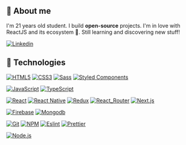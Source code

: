 ## 👦 About me

I'm 21 years old student. I build **open-source** projects. I'm in love with ReactJS and its ecosystem 💛. Still learning and discovering new stuff!

[![Linkedin](https://img.shields.io/badge/-LinkedIn-blue?style=flat-square&logo=Linkedin&logoColor=white&link=https://www.linkedin.com/in/mateusz-malecc//)](https://www.linkedin.com/in/mateusz-malecc//)

## 🔧 Technologies

[![HTML5](https://img.shields.io/badge/HTML5-E34F26?style=for-the-badge&logo=html5&logoColor=white)](https://github.com/MateuszMalec1611/)
[![CSS3](https://img.shields.io/badge/CSS3-1572B6?style=for-the-badge&logo=css3&logoColor=white)](https://github.com/MateuszMalec1611/)
[![Sass](https://img.shields.io/badge/Sass-CC6699?style=for-the-badge&logo=sass&logoColor=white)](https://github.com/MateuszMalec1611/)
[![Styled Components](https://img.shields.io/badge/styled--components-DB7093?style=for-the-badge&logo=styled-components&logoColor=white)](https://github.com/MateuszMalec1611)

[![JavaScript](https://img.shields.io/badge/JavaScript-F7DF1E?style=for-the-badge&logo=javascript&logoColor=black)](https://github.com/MateuszMalec1611)
[![TypeScript](https://img.shields.io/badge/TypeScript-007ACC?style=for-the-badge&logo=typescript&logoColor=white)](https://github.com/MateuszMalec1611)

[![React](https://img.shields.io/badge/React-20232A?style=for-the-badge&logo=react&logoColor=61DAFB)](https://github.com/MateuszMalec1611/)
[![React Native](https://img.shields.io/badge/React_Native-20232A?style=for-the-badge&logo=react&logoColor=61DAFB)](https://github.com/MateuszMalec1611/)
[![Redux](https://img.shields.io/badge/Redux-593D88?style=for-the-badge&logo=redux&logoColor=white)](https://github.com/MateuszMalec1611/)
[![React_Router](https://img.shields.io/badge/React_Router-CA4245?style=for-the-badge&logo=react-router&logoColor=white)](https://github.com/MateuszMalec1611/)
[![Next.js](https://img.shields.io/badge/next.js-000000?style=for-the-badge&logo=nextdotjs&logoColor=white)](https://github.com/MateuszMalec1611/)

[![Firebase](	https://img.shields.io/badge/firebase-ffca28?style=for-the-badge&logo=firebase&logoColor=black)](https://github.com/MateuszMalec1611/)
[![Mongodb](https://img.shields.io/badge/MongoDB-4EA94B?style=for-the-badge&logo=mongodb&logoColor=white)](https://github.com/MateuszMalec1611/)

[![Git](https://img.shields.io/badge/Git-F05032?style=for-the-badge&logo=git&logoColor=white)](https://github.com/MateuszMalec1611/)
[![NPM](https://img.shields.io/badge/npm-CB3837?style=for-the-badge&logo=npm&logoColor=white)](https://github.com/MateuszMalec1611/)
[![Eslint](https://img.shields.io/badge/eslint-3A33D1?style=for-the-badge&logo=eslint&logoColor=white)](https://github.com/MateuszMalec1611/)
[![Prettier](https://img.shields.io/badge/prettier-1A2C34?style=for-the-badge&logo=prettier&logoColor=F7BA3E)](https://github.com/MateuszMalec1611/)

[![Node.js](https://img.shields.io/badge/Node.js-339933?style=for-the-badge&logo=nodedotjs&logoColor=white)](https://github.com/MateuszMalec1611/)

